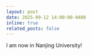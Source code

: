```yaml
---
layout: post
date: 2025-09-12 14:00:00-0400
inline: true
related_posts: false
---
```


I am now in Nanjing University!
